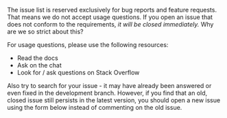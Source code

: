 The issue list is reserved exclusively for bug reports and feature requests. That means we do not accept usage questions. If you open an issue that does not conform to the requirements, *it will be closed immediately.*
Why are we so strict about this?

For usage questions, please use the following resources:

- Read the docs
- Ask on the chat
- Look for / ask questions on Stack Overflow


Also try to search for your issue - it may have already been answered or even fixed in the development branch. However, if you find that an old, closed issue still persists in the latest version, you should open a new issue using the form below instead of commenting on the old issue.